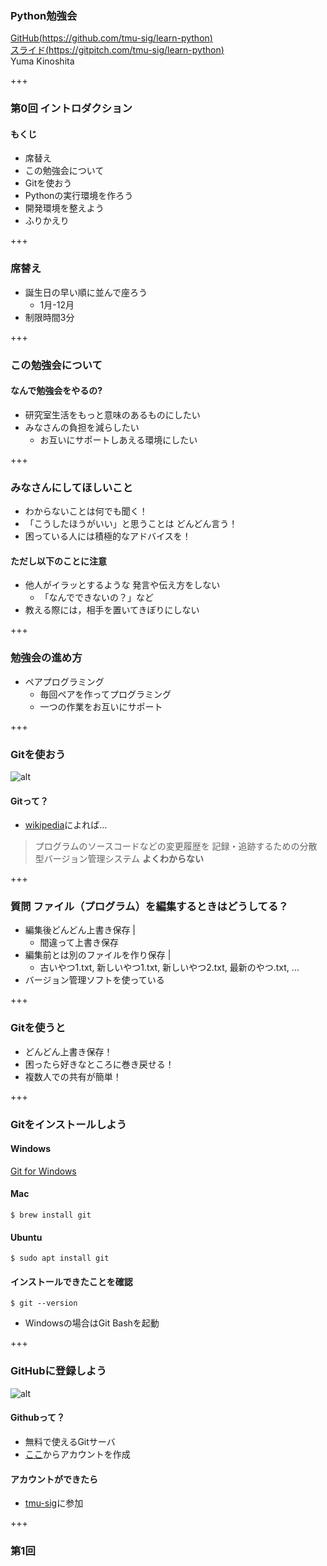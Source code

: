 ### Python勉強会
[GitHub(https://github.com/tmu-sig/learn-python)](https://github.com/tmu-sig/learn-python)  
[スライド(https://gitpitch.com/tmu-sig/learn-python)](https://gitpitch.com/tmu-sig/learn-python)  
Yuma Kinoshita

+++

### 第0回 イントロダクション
#### もくじ
- 席替え
- この勉強会について
- Gitを使おう
- Pythonの実行環境を作ろう
- 開発環境を整えよう
- ふりかえり

+++

### 席替え
- 誕生日の早い順に並んで座ろう
  - 1月-12月
- 制限時間3分

+++

### この勉強会について
#### なんで勉強会をやるの?
- 研究室生活をもっと意味のあるものにしたい
- みなさんの負担を減らしたい
  - お互いにサポートしあえる環境にしたい

+++

### みなさんにしてほしいこと
- わからないことは何でも聞く！
- 「こうしたほうがいい」と思うことは  どんどん言う！
- 困っている人には積極的なアドバイスを！

#### ただし以下のことに注意
- 他人がイラッとするような  発言や伝え方をしない
  - 「なんでできないの？」など
- 教える際には，相手を置いてきぼりにしない

+++

### 勉強会の進め方
- ペアプログラミング
  - 毎回ペアを作ってプログラミング
  - 一つの作業をお互いにサポート

+++

### Gitを使おう
![alt](https://git-scm.com/images/logos/downloads/Git-Logo-2Color.png)
#### Gitって？
- [wikipedia](https://ja.wikipedia.org/wiki/Git)によれば…
> プログラムのソースコードなどの変更履歴を
  記録・追跡するための分散型バージョン管理システム
**よくわからない**

+++

### 質問 ファイル（プログラム）を編集するときはどうしてる？
- 編集後どんどん上書き保存 |
  - 間違って上書き保存
- 編集前とは別のファイルを作り保存 |
  - 古いやつ1.txt, 新しいやつ1.txt, 新しいやつ2.txt, 最新のやつ.txt, ...
- バージョン管理ソフトを使っている

+++

### Gitを使うと
- どんどん上書き保存！
- 困ったら好きなところに巻き戻せる！
- 複数人での共有が簡単！

+++

### Gitをインストールしよう
#### Windows
[Git for Windows](https://gitforwindows.org/)

#### Mac
```
$ brew install git
```

#### Ubuntu
```
$ sudo apt install git
```

#### インストールできたことを確認
```
$ git --version
```
- Windowsの場合はGit Bashを起動

+++

### GitHubに登録しよう
![alt](https://assets-cdn.github.com/images/modules/logos_page/Octocat.png)
#### Githubって？
- 無料で使えるGitサーバ
- [ここ](https://github.com/)からアカウントを作成

#### アカウントができたら
- [tmu-sig](https://github.com/tmu-sig/learn-python)に参加

+++

### 第1回
